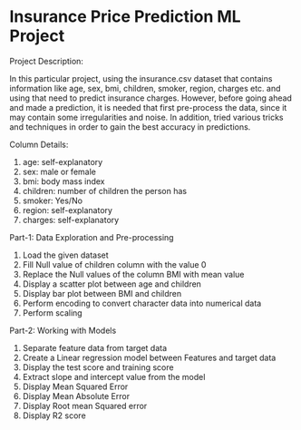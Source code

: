 # Insurance Price Prediction ML Project
Project Description:

In this particular project, using the insurance.csv dataset that contains information like age, sex, bmi, children, smoker, region, charges etc. and using that need to predict insurance charges. 
However, before going ahead and made a prediction, it is needed that first pre-process the data, since it may contain some irregularities and noise. 
In addition, tried various tricks and techniques in order to gain the best accuracy in predictions.

Column Details:

1. age: self-explanatory
2. sex: male or female 
3. bmi: body mass index 
4. children: number of children the person has 
5. smoker: Yes/No 
6. region: self-explanatory
7. charges: self-explanatory

Part-1: Data Exploration and Pre-processing

1) Load the given dataset 
2) Fill Null value of children column with the value 0 
3) Replace the Null values of the column BMI with mean value 
4) Display a scatter plot between age and children
5) Display bar plot between BMI and children 
6) Perform encoding to convert character data into numerical data 
7) Perform scaling

Part-2: Working with Models

1) Separate feature data from target data 
2) Create a Linear regression model between Features and target data
3) Display the test score and training score
4) Extract slope and intercept value from the model 
5) Display Mean Squared Error 
6) Display Mean Absolute Error 
7) Display Root mean Squared error 
8) Display R2 score
